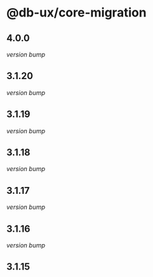 # @db-ux/core-migration

## 4.0.0

_version bump_


## 3.1.20

_version bump_

## 3.1.19

_version bump_

## 3.1.18

_version bump_

## 3.1.17

_version bump_

## 3.1.16

_version bump_

## 3.1.15
